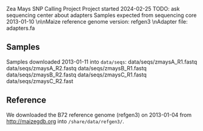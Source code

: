 Zea Mays SNP Calling Project
Project started 2024-02-25
TODO: ask sequencing center about adapters
Samples expected from sequencing core 2013-01-10
\n\nMaize reference genome version: refgen3
\nAdapter file: adapters.fa

 ## Samples
 Samples downloaded 2013-01-11 into `data/seqs`:
 data/seqs/zmaysA_R1.fastq
 data/seqs/zmaysA_R2.fastq
 data/seqs/zmaysB_R1.fastq
 data/seqs/zmaysB_R2.fastq
 data/seqs/zmaysC_R1.fastq
 data/seqs/zmaysC_R2.fast

 ## Reference
We downloaded the B72 reference genome (refgen3) on 2013-01-04 from http://maizegdb.org into `/share/data/refgen3/`.